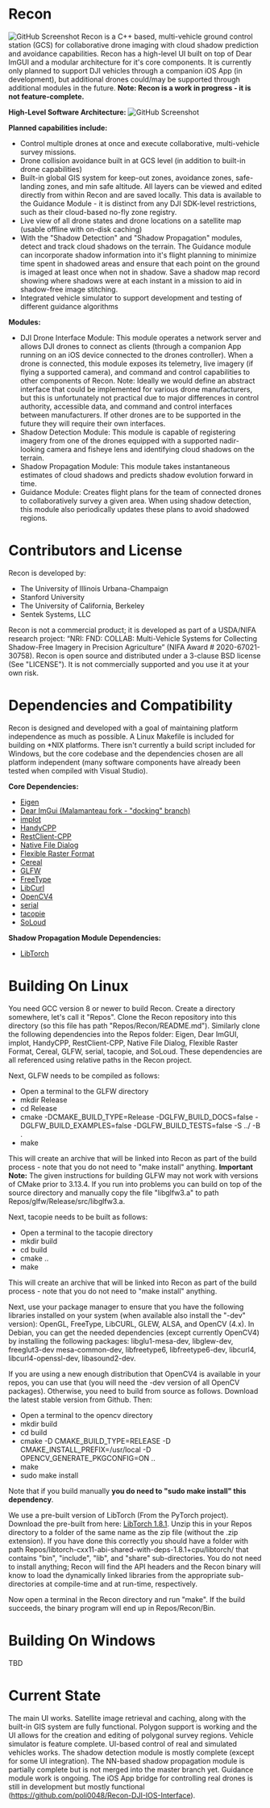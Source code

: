 # Recon
![GitHub Screenshot](/Screenshots/Screenshot-MainScreen.png)
Recon is a C++ based, multi-vehicle ground control station (GCS) for collaborative drone imaging with cloud shadow prediction and avoidance capabilities. Recon has a high-level UI built on top of Dear ImGUI and a modular architecture for it's core components. It is currently only planned to support DJI vehicles through a companion iOS App (in development), but additional drones could/may be supported through additional modules in the future. **Note: Recon is a work in progress - it is not feature-complete.**

**High-Level Software Architecture:**
![GitHub Screenshot](/Doc/Software_Architecture_Diagram.png)

**Planned capabilities include:**
 * Control multiple drones at once and execute collaborative, multi-vehicle survey missions.
 * Drone collision avoidance built in at GCS level (in addition to built-in drone capabilities)
 * Built-in global GIS system for keep-out zones, avoidance zones, safe-landing zones, and min safe altitude. All layers can be viewed and edited directly from within Recon and are saved locally. This data is available to the Guidance Module - it is distinct from any DJI SDK-level restrictions, such as their cloud-based no-fly zone registry.
 * Live view of all drone states and drone locations on a satellite map (usable offline with on-disk caching)
 * With the "Shadow Detection" and "Shadow Propagation" modules, detect and track cloud shadows on the terrain. The Guidance module can incorporate shadow information into it's flight planning to minimize time spent in shadowed areas and ensure that each point on the ground is imaged at least once when not in shadow. Save a shadow map record showing where shadows were at each instant in a mission to aid in shadow-free image stitching.
 * Integrated vehicle simulator to support development and testing of different guidance algorithms 
 
**Modules:**
 * DJI Drone Interface Module: This module operates a network server and allows DJI drones to connect as clients (through a companion App running on an iOS device connected to the drones controller). When a drone is connected, this module exposes its telemetry, live imagery (if flying a supported camera), and command and control capabilities to other components of Recon. Note: Ideally we would define an abstract interface that could be implemented for various drone manufacturers, but this is unfortunately not practical due to major differences in control authority, accessible data, and command and control interfaces between manufacturers. If other drones are to be supported in the future they will require their own interfaces.
 * Shadow Detection Module: This module is capable of registering imagery from one of the drones equipped with a supported nadir-looking camera and fisheye lens and identifying cloud shadows on the terrain.
 * Shadow Propagation Module: This module takes instantaneous estimates of cloud shadows and predicts shadow evolution forward in time.
 * Guidance Module: Creates flight plans for the team of connected drones to collaboratively survey a given area. When using shadow detection, this module also periodically updates these plans to avoid shadowed regions.
 
# Contributors and License
Recon is developed by:
 * The University of Illinois Urbana-Champaign
 * Stanford University
 * The University of California, Berkeley
 * Sentek Systems, LLC

Recon is not a commercial product; it is developed as part of a USDA/NIFA research project: “NRI: FND: COLLAB: Multi-Vehicle Systems for Collecting Shadow-Free Imagery in Precision Agriculture” (NIFA Award # 2020-67021-30758). Recon is open source and distributed under a 3-clause BSD license (See "LICENSE"). It is not commercially supported and you use it at your own risk.

# Dependencies and Compatibility
Recon is designed and developed with a goal of maintaining platform independence as much as possible. A Linux Makefile is included for building on *NIX platforms. There isn't currently a build script included for Windows, but the core codebase and the dependencies chosen are all platform independent (many software components have already been tested when compiled with Visual Studio).

**Core Dependencies:**
 * [Eigen](http://eigen.tuxfamily.org/index.php?title=Main_Page)
 * [Dear ImGui (Malamanteau fork - "docking" branch)](https://github.com/malamanteau/imgui)
 * [implot](https://github.com/epezent/implot)
 * [HandyCPP](https://github.com/malamanteau/handycpp)
 * [RestClient-CPP](https://github.com/malamanteau/restclient-cpp)
 * [Native File Dialog](https://github.com/mlabbe/nativefiledialog)
 * [Flexible Raster Format](https://github.com/poli0048/Flexible-Raster-Format)
 * [Cereal](https://uscilab.github.io/cereal/)
 * [GLFW](https://github.com/glfw/glfw)
 * [FreeType](https://www.freetype.org/)
 * [LibCurl](https://curl.se/libcurl/)
 * [OpenCV4](https://opencv.org/)
 * [serial](https://github.com/wjwwood/serial)
 * [tacopie](https://github.com/Cylix/tacopie)
 * [SoLoud](https://github.com/jarikomppa/soloud/tree/master)

**Shadow Propagation Module Dependencies:**
 * [LibTorch](https://pytorch.org/)

# Building On Linux
You need GCC version 8 or newer to build Recon. Create a directory somewhere, let's call it "Repos". Clone the Recon repository into this directory (so this file has path "Repos/Recon/README.md"). Similarly clone the following dependencies into the Repos folder: Eigen, Dear ImGUI, implot, HandyCPP, RestClient-CPP, Native File Dialog, Flexible Raster Format, Cereal, GLFW, serial, tacopie, and SoLoud. These dependencies are all referenced using relative paths in the Recon project.

Next, GLFW needs to be compiled as follows:
 * Open a terminal to the GLFW directory
 * mkdir Release
 * cd Release
 * cmake -DCMAKE_BUILD_TYPE=Release -DGLFW_BUILD_DOCS=false -DGLFW_BUILD_EXAMPLES=false -DGLFW_BUILD_TESTS=false -S ../ -B .
 * make
 
This will create an archive that will be linked into Recon as part of the build process - note that you do not need to "make install" anything. **Important Note:** The given instructions for building GLFW may not work with versions of CMake prior to 3.13.4. If you run into problems you can build on top of the source directory and manually copy the file "libglfw3.a" to path Repos/glfw/Release/src/libglfw3.a.

Next, tacopie needs to be built as follows:
 * Open a terminal to the tacopie directory
 * mkdir build
 * cd build
 * cmake ..
 * make
 
This will create an archive that will be linked into Recon as part of the build process - note that you do not need to "make install" anything.

Next, use your package manager to ensure that you have the following libraries installed on your system (when available also install the "-dev" version): OpenGL, FreeType, LibCURL, GLEW, ALSA, and OpenCV (4.x). In Debian, you can get the needed dependencies (except currently OpenCV4) by installing the following packages: libglu1-mesa-dev, libglew-dev, freeglut3-dev mesa-common-dev, libfreetype6, libfreetype6-dev, libcurl4, libcurl4-openssl-dev, libasound2-dev.

If you are using a new enough distribution that OpenCV4 is available in your repos, you can use that (you will need the -dev version of all OpenCV packages). Otherwise, you need to build from source as follows. Download the latest stable version from Github. Then:
 * Open a terminal to the opencv directory
 * mkdir build
 * cd build
 * cmake -D CMAKE_BUILD_TYPE=RELEASE -D CMAKE_INSTALL_PREFIX=/usr/local -D OPENCV_GENERATE_PKGCONFIG=ON ..
 * make
 * sudo make install
 
 Note that if you build manually **you do need to "sudo make install" this dependency**.

We use a pre-built version of LibTorch (From the PyTorch project). Download the pre-built from here: [LibTorch 1.8.1](https://download.pytorch.org/libtorch/cpu/libtorch-cxx11-abi-shared-with-deps-1.8.1%2Bcpu.zip). Unzip this in your Repos directory to a folder of the same name as the zip file (without the .zip extension). If you have done this correctly you should have a folder with path Repos/libtorch-cxx11-abi-shared-with-deps-1.8.1+cpu/libtorch/ that contains "bin", "include", "lib", and "share" sub-directories. You do not need to install anything; Recon will find the API headers and the Recon binary will know to load the dynamically linked libraries from the appropriate sub-directories at compile-time and at run-time, respectively.

Now open a terminal in the Recon directory and run "make". If the build succeeds, the binary program will end up in Repos/Recon/Bin.

# Building On Windows
TBD

# Current State
The main UI works. Satellite image retrieval and caching, along with the built-in GIS system are fully functional. Polygon support is working and the UI allows for the creation and editing of polygonal survey regions. Vehicle simulator is feature complete. UI-based control of real and simulated vehicles works. The shadow detection module is mostly complete (except for some UI integration). The NN-based shadow propagation module is partially complete but is not merged into the master branch yet. Guidance module work is ongoing. The iOS App bridge for controlling real drones is still in development but mostly functional (https://github.com/poli0048/Recon-DJI-IOS-Interface).



